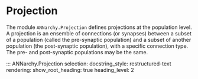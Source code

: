 # Projection

The module `ANNarchy.Projection` defines projections at the population
level. A projection is an ensemble of connections (or synapses) between
a subset of a population (called the pre-synaptic population) and a
subset of another population (the post-synaptic population), with a
specific connection type. The pre- and post-synaptic populations may be
the same.


::: ANNarchy.Projection
    selection:
      docstring_style: restructured-text
    rendering:
      show_root_heading: true
      heading_level: 2

